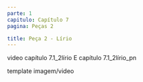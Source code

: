 ```yaml
---
parte: 1
capitulo: Capítulo 7
pagina: Peças 2

title: Peça 2 - Lírio
---
```


video capítulo 7.1_2lírio E capítulo 7.1_2lírio_pn

template imagem/video

